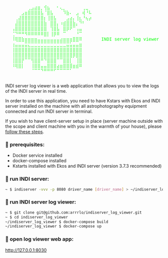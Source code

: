 <pre style="color: #0f0;font-family: 'Courier New', Courier, monospace;">
⠀⠀⠀⠀⠀⠀⠀⠀⠀⠀⠀⠀⠀⠀⠀⠀⠀⠀⠀⠀⠀⠀⠀⠀⠀⠀⠀⠀⠀⠀
⠀⠀⠀⠀⠀⠀⠀⢀⣠⣴⣶⡀⢺⣦⠀⠀⠂⢄⡀⠀⠀⠀⠀⠀⢀⣀⠀⠀⠀⠀
⠀⠀⠀⠀⠀⣠⣶⣿⣿⣿⣿⣧⠈⣿⣧⠀⠀⠀⠹⣷⠄⠀⣠⠀⢾⠘⠧⠀⠀⠀
⠀⠀⠀⢀⣼⣿⣿⣿⣿⣿⣿⣿⡆⢸⣿⣧⠀⠀⠀⣠⣴⡄⢸⣆⠘⢦⡴⠀⠀⠀
⠀⠀⠀⣼⣿⣿⣿⣿⣿⣿⣿⣿⣷⠀⣿⣿⡄⠰⣾⣿⣿⣷⡄⠙⠃⠀⠀⠀⠀⠀
⠀⠀⢠⣿⣿⣿⣿⣿⣿⣿⣿⣿⣿⠀⢹⣿⣧⠀⣿⡿⠟⠉⢠⣤⠀⠀⠀⠀⠀⠀
⠀⠀⢈⠙⠛⠛⠻⠿⠿⠿⠿⠿⣿⡇⢸⡿⠿⠀⠉⠀⠀⠀⠘⠉⠀⠀⠀⠀⠀⠀
⠀⠀⠸⢿⣿⣷⣶⣶⣶⣶⣤⣤⣤⣤⣤⣤⣤⣴⣶⣶⣶⣿⣿⠿⠀⠀⠀⠀⠀⠀INDI server log viewer
⠀⠀⢰⣤⣤⣤⣭⣍⣉⣉⣉⣉⣉⣉⣉⣉⣉⣉⣉⣭⣥⣤⣤⣶⠀⠀⠀⠀⠀⠀
⠀⠀⢸⣿⣿⣿⣿⣿⣿⣿⣿⣿⣿⣿⣿⣿⣿⣿⣿⣿⣿⣿⣿⣿⠀⠀⠀⠀⠀⠀
⠀⠀⢸⣿⣿⣿⣿⣿⣿⣿⣿⣿⣿⣿⣿⣿⣿⣿⣿⣿⣿⡿⣿⣿⠀⠀⠀⠀⠀⠀
⠀⠀⢸⣿⣿⡟⠉⠉⢻⣿⣿⠛⠙⣿⣿⣿⠉⠉⣿⣿⡇⠀⢸⣿⠀⠀⠀⠀⠀⠀
⠀⠀⠸⢿⣿⡇⠀⠀⢸⣿⣿⣤⣤⣿⣿⣿⣴⣶⣿⣿⣿⣶⣾⠿⠀⠀⠀⠀⠀⠀
⠀⠀⠀⠀⠀⠀⠀⠀⠈⠉⠉⠙⠛⠛⠛⠋⠉⠉⠉⠉⠁⠀⠀⠀⠀⠀⠀⠀⠀⠀

</pre>

INDI server log viewer is a web application that allows you to view the logs 
of the INDI server in real time.  

In order to use this application, you need to have Kstars with Ekos and 
INDI server installed on the machine with all astrophotography equipment 
connected and run INDI server in terminal.  

If you wish to have client-server setup in place (server machine outside 
with the scope and client machine with you in the warmth of your house), 
please [follow these steps](client-server.md).  

### 🔭 prerequisites:

- Docker service installed
- docker-compose installed
- Kstarts installed with Ekos and INDI server (version 3.7.3 recommended)

### 🔭 run INDI server:  

```bash
~ $ indiserver -vvv -p 8080 driver_name [driver_name] > ~/indiserver_log_viewer/indiserver_log_viewer/logs/indiserver.log 2>&1
```

### 🔭 run INDI server log viewer:  

```bash
~ $ git clone git@github.com:arrrlo/indiserver_log_viewer.git
~ $ cd indiserver_log_viewer
~/indiserver_log_viewer $ docker-compose build
~/indiserver_log_viewer $ docker-compose up
```

### 🔭 open log viewer web app:  

http://127.0.0.1:8030  

